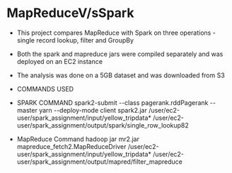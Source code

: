# MapReduceV/sSpark
* This project compares MapReduce with Spark on three operations - single record lookup, filter and GroupBy
* Both the spark and mapreduce jars were compiled separately and was deployed on an EC2 instance
* The analysis was done on a 5GB dataset and was downloaded from S3


* COMMANDS USED

* SPARK COMMAND
spark2-submit --class pagerank.rddPagerank --master yarn --deploy-mode client spark2.jar /user/ec2-user/spark_assignment/input/yellow_tripdata* /user/ec2-user/spark_assignment/output/spark/single_row_lookup82

* MapReduce Command
hadoop jar mr2.jar mapreduce_fetch2.MapReduceDriver /user/ec2-user/spark_assignment/input/yellow_tripdata* /user/ec2-user/spark_assignment/output/mapred/filter_mapreduce
